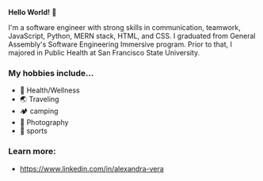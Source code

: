 **Hello World!** 👋

I'm a software engineer with strong skills in communication, teamwork, JavaScript, Python, MERN stack, HTML, and CSS. I graduated from General Assembly's Software Engineering Immersive program. Prior to that, I majored in Public Health at San Francisco State University.

### My hobbies include...

- 🌱 Health/Wellness
- 🌏 Traveling 
- 🏕 camping
- 📸 Photography
- 🏀 sports

### Learn more: 

- https://www.linkedin.com/in/alexandra-vera


<!---
alexvera1/alexvera1 is a ✨ special ✨ repository because its `README.md` (this file) appears on your GitHub profile.
You can click the Preview link to take a look at your changes.
--->
